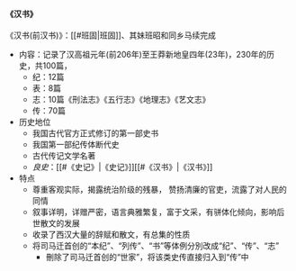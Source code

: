 #### 《汉书》

《汉书(前汉书)》：[[#班固|班固]]、其妹班昭和同乡马续完成
- 内容：记录了汉高祖元年(前206年)至王莽新地皇四年(23年)，230年的历史，共100篇，
	- 纪：12篇
	- 表：8篇
	- 志：10篇《刑法志》《五行志》《地理志》《艺文志》
	- 传：70篇
- 历史地位
	- 我国古代官方正式修订的第一部史书
	- 我国第一部纪传体断代史
	- 古代传记文学名著
	- *良史*：[[#《史记》|《史记》]][[#《汉书》|《汉书》]]
- 特点
	-  尊重客观实际，揭露统治阶级的残暴， 赞扬清廉的官吏，流露了对人民的同情
	- 叙事详明，详赠严密，语言典雅繁复，富于文采，有骈体化倾向，影响后世散文的发展
	- 收录了西汉大量的辞赋和散文，有总集的性质
	- 将司马迁首创的“本纪”、“列传”、“书”等体例分別改成“纪”、“传”、“志”
		- 刪除了司马迁首创的“世家”，将该类史传直接归入到“传”中